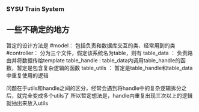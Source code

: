 ### SYSU Train System


## 一些不确定的地方
暂定的设计方法是
#model：
包括负责和数据库交互的类、经常用到的类
#controller： 
分为三个文件，假定该系统名为table，则有
table\_data ： 负责路由并将数据传给template
table\_handle : table\_data内调用table\_handle的函数，暂定是包含复杂逻辑的函数
table\_utils ： 暂定是table\_handle和table\_data中重复使用的逻辑

问题在于utils和handle之间的区分，经常会遇到将handle中的复杂逻辑拆分之后，就完全变成多个utils了
所以暂定想法是，handle内重复出现三次以上的逻辑就抽出来放入utils
